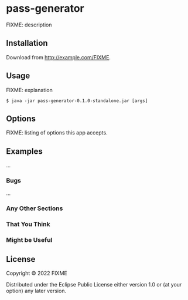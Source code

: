 # pass-generator

FIXME: description

## Installation

Download from http://example.com/FIXME.

## Usage

FIXME: explanation

    $ java -jar pass-generator-0.1.0-standalone.jar [args]

## Options

FIXME: listing of options this app accepts.

## Examples

...

### Bugs

...

### Any Other Sections
### That You Think
### Might be Useful

## License

Copyright © 2022 FIXME

Distributed under the Eclipse Public License either version 1.0 or (at
your option) any later version.
